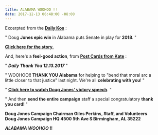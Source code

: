 ```yaml
---
title: ALABAMA WOOHOO !!
date: 2017-12-13 06:48:00 -08:00
---
```


Excerpted from the [**Daily Kos**](https://www.dailykos.com/masthead) :

"  Doug **Jones epic win** in Alabama puts Senate in play for **2018**.  "

[**Click here for the story**.](https://www.dailykos.com/stories/2017/12/13/1723680/-Morning-Digest-Doug-Jones-epic-win-in-Alabama-puts-Senate-in-play-for-2018)

And, here's a **feel-good action**, from [**Post Cards from Kate**](https://www.postcardsfromkate.org/) :

"  ***Daily Thank You 12.13.2017***  "

"  WOOHOO!! **THANK YOU Alabama** for helping to "bend that moral arc a little closer to that justice" last night. We're all **celebrating with you**!  "

"  [**Click here to watch Doug Jones' victory speech**](https://www.youtube.com/watch?v=X9AY1KtIDYI).  "

"  And then **send the entire campaign** staff a special congratulatory **thank you card**!  "

**Doug Jones Campaign Chairman Giles Perkins, Staff, and Volunteers
Doug Jones Campaign HQ
4500 5th Ave S
Birmingham, AL 35222**

***ALABAMA WOOHOO* !!**